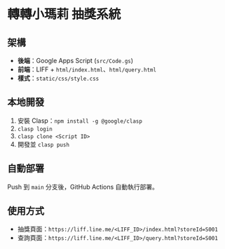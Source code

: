 # 轉轉小瑪莉 抽獎系統

## 架構
- **後端**：Google Apps Script (`src/Code.gs`)
- **前端**：LIFF + `html/index.html`、`html/query.html`
- **樣式**：`static/css/style.css`

## 本地開發
1. 安裝 Clasp：`npm install -g @google/clasp`
2. `clasp login`
3. `clasp clone <Script ID>`
4. 開發並 `clasp push`

## 自動部署
Push 到 `main` 分支後，GitHub Actions 自動執行部署。

## 使用方式
- 抽獎頁面：`https://liff.line.me/<LIFF_ID>/index.html?storeId=S001`
- 查詢頁面：`https://liff.line.me/<LIFF_ID>/query.html?storeId=S001`
